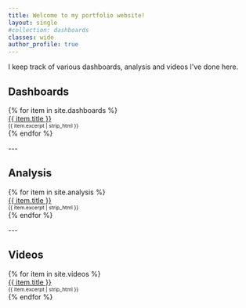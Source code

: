 ```yaml
---
title: Welcome to my portfolio website!
layout: single
#collection: dashboards
classes: wide
author_profile: true
---
```


I keep track of various dashboards, analysis and videos I've done here.

## Dashboards
<ul style="list-style: none; padding-left: 0;">
  {% for item in site.dashboards %}
    <li>
      <a href="{{ item.url }}">{{ item.title }}</a>
      <span style="display: block; font-size: 0.75em;">
        {{ item.excerpt | strip_html }}
      </span>
    </li>
  {% endfor %}
</ul>
---

## Analysis
<ul style="list-style: none; padding-left: 0;">
  {% for item in site.analysis %}
    <li>
      <a href="{{ item.url }}">{{ item.title }}</a>
      <span style="display: block; font-size: 0.75em;">
        {{ item.excerpt | strip_html }}
      </span>
    </li>
  {% endfor %}
</ul>
---

## Videos
<ul style="list-style: none; padding-left: 0;">
  {% for item in site.videos %}
    <li>
      <a href="{{ item.url }}">{{ item.title }}</a>
      <span style="display: block; font-size: 0.75em;">
        {{ item.excerpt | strip_html }}
      </span>
    </li>
  {% endfor %}
</ul>